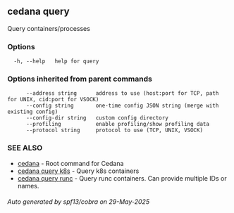 ## cedana query

Query containers/processes

### Options

```
  -h, --help   help for query
```

### Options inherited from parent commands

```
      --address string      address to use (host:port for TCP, path for UNIX, cid:port for VSOCK)
      --config string       one-time config JSON string (merge with existing config)
      --config-dir string   custom config directory
      --profiling           enable profiling/show profiling data
      --protocol string     protocol to use (TCP, UNIX, VSOCK)
```

### SEE ALSO

* [cedana](cedana.md)	 - Root command for Cedana
* [cedana query k8s](cedana_query_k8s.md)	 - Query k8s containers
* [cedana query runc](cedana_query_runc.md)	 - Query runc containers. Can provide multiple IDs or names.

###### Auto generated by spf13/cobra on 29-May-2025
